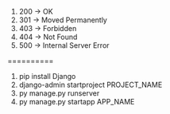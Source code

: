 1. 200 -> OK
2. 301 -> Moved Permanently
3. 403 -> Forbidden
4. 404 -> Not Found
5. 500 -> Internal Server Error

==========

1. pip install Django
2. django-admin startproject PROJECT_NAME
3. py manage.py runserver
4. py manage.py startapp APP_NAME
